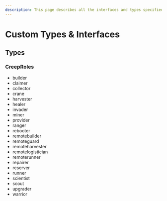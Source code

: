 ```yaml
---
description: This page describes all the interfaces and types specified by the bot's code.
---
```


# Custom Types & Interfaces

## Types

### CreepRoles

* builder
* claimer
* collector
* crane
* harvester
* healer
* invader
* miner
* provider
* ranger
* rebooter
* remotebuilder
* remoteguard
* remoteharvester
* remotelogistician
* remoterunner
* repairer
* reserver
* runner
* scientist
* scout
* upgrader
* warrior
